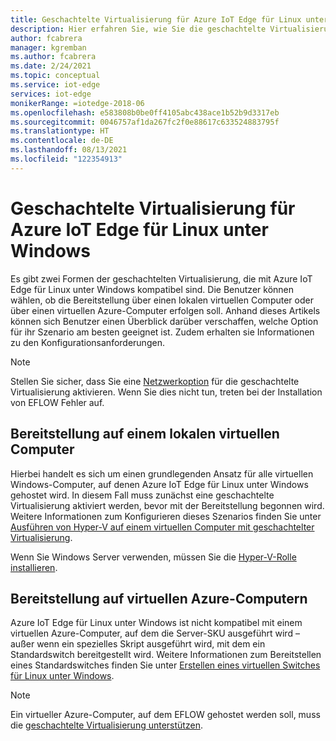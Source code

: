 ```yaml
---
title: Geschachtelte Virtualisierung für Azure IoT Edge für Linux unter Windows | Microsoft-Dokumentation
description: Hier erfahren Sie, wie Sie die geschachtelte Virtualisierung in Azure IoT Edge für Linux unter Windows steuern.
author: fcabrera
manager: kgremban
ms.author: fcabrera
ms.date: 2/24/2021
ms.topic: conceptual
ms.service: iot-edge
services: iot-edge
monikerRange: =iotedge-2018-06
ms.openlocfilehash: e583808b0be0ff4105abc438ace1b52b9d3317eb
ms.sourcegitcommit: 0046757af1da267fc2f0e88617c633524883795f
ms.translationtype: HT
ms.contentlocale: de-DE
ms.lasthandoff: 08/13/2021
ms.locfileid: "122354913"
---
```

# <a name="nested-virtualization-for-azure-iot-edge-for-linux-on-windows"></a>Geschachtelte Virtualisierung für Azure IoT Edge für Linux unter Windows
Es gibt zwei Formen der geschachtelten Virtualisierung, die mit Azure IoT Edge für Linux unter Windows kompatibel sind. Die Benutzer können wählen, ob die Bereitstellung über einen lokalen virtuellen Computer oder über einen virtuellen Azure-Computer erfolgen soll. Anhand dieses Artikels können sich Benutzer einen Überblick darüber verschaffen, welche Option für ihr Szenario am besten geeignet ist. Zudem erhalten sie Informationen zu den Konfigurationsanforderungen.

> [!NOTE]
>
> Stellen Sie sicher, dass Sie eine [Netzwerkoption](/virtualization/hyper-v-on-windows/user-guide/nested-virtualization#networking-options) für die geschachtelte Virtualisierung aktivieren. Wenn Sie dies nicht tun, treten bei der Installation von EFLOW Fehler auf. 

## <a name="deployment-on-local-vm"></a>Bereitstellung auf einem lokalen virtuellen Computer

Hierbei handelt es sich um einen grundlegenden Ansatz für alle virtuellen Windows-Computer, auf denen Azure IoT Edge für Linux unter Windows gehostet wird. In diesem Fall muss zunächst eine geschachtelte Virtualisierung aktiviert werden, bevor mit der Bereitstellung begonnen wird. Weitere Informationen zum Konfigurieren dieses Szenarios finden Sie unter [Ausführen von Hyper-V auf einem virtuellen Computer mit geschachtelter Virtualisierung](/virtualization/hyper-v-on-windows/user-guide/nested-virtualization).

Wenn Sie Windows Server verwenden, müssen Sie die [Hyper-V-Rolle installieren](/windows-server/virtualization/hyper-v/get-started/install-the-hyper-v-role-on-windows-server).

## <a name="deployment-on-azure-vms"></a>Bereitstellung auf virtuellen Azure-Computern

Azure IoT Edge für Linux unter Windows ist nicht kompatibel mit einem virtuellen Azure-Computer, auf dem die Server-SKU ausgeführt wird – außer wenn ein spezielles Skript ausgeführt wird, mit dem ein Standardswitch bereitgestellt wird. Weitere Informationen zum Bereitstellen eines Standardswitches finden Sie unter [Erstellen eines virtuellen Switches für Linux unter Windows](how-to-create-virtual-switch.md).

> [!NOTE]
>
> Ein virtueller Azure-Computer, auf dem EFLOW gehostet werden soll, muss die [geschachtelte Virtualisierung unterstützen](../virtual-machines/acu.md).
